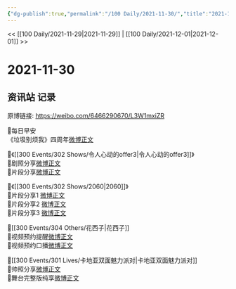 ```yaml
---
{"dg-publish":true,"permalink":"/100 Daily/2021-11-30/","title":"2021-11-30","created":"2022-12-23T11:03:51.000+08:00","updated":"2023-02-26T00:50:23.000+08:00"}
---
```



<< [[100 Daily/2021-11-29\|2021-11-29]] | [[100 Daily/2021-12-01\|2021-12-01]] >>

# 2021-11-30

## 资讯站 记录

原博链接: https://weibo.com/6466290670/L3W1mxiZR

🌟每日早安  
《垃圾别烦我》四周年[微博正文](https://m.weibo.cn/6466290670/4709146475630342)

🌟《[[300 Events/302 Shows/令人心动的offer3\|令人心动的offer3]]》  
💫剧照分享[微博正文](https://m.weibo.cn/6466290670/4709222148737961)  
💫片段分享[微博正文](https://m.weibo.cn/6466290670/4709327317500924)

🌟《[[300 Events/302 Shows/2060\|2060]]》  
💫片段分享1 [微博正文](https://m.weibo.cn/6466290670/4709242378650610)  
💫片段分享2 [微博正文](https://m.weibo.cn/6466290670/4709240893343316)  
💫片段分享3 [微博正文](https://m.weibo.cn/6466290670/4709240490951976)

🌟[[300 Events/304 Others/花西子\|花西子]]  
💫视频预约提醒[微博正文](https://m.weibo.cn/6466290670/4709274755006634)  
💫视频预约口播[微博正文](https://m.weibo.cn/6466290670/4709297450387771)

🌟[[300 Events/301 Lives/卡地亚双面魅力派对\|卡地亚双面魅力派对]]  
💫帅照分享[微博正文](https://m.weibo.cn/6466290670/4709327715172426)  
💫舞台完整版纯享[微博正文](https://m.weibo.cn/6466290670/4709275706590524)
